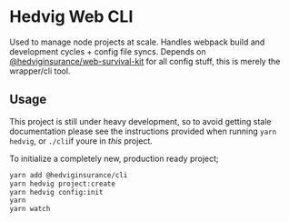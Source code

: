 # Hedvig Web CLI
Used to manage node projects at scale. Handles webpack build and development cycles + config file syncs. Depends on [@hedviginsurance/web-survival-kit](https://github.com/HedvigInsurance/web-survival-kit) for all config stuff, this is merely the wrapper/cli tool.

## Usage
This project is still under heavy development, so to avoid getting stale documentation please see the instructions provided when running `yarn hedvig`, or `./cli`if youre in *this* project.

To initialize a completely new, production ready project;
```bash
yarn add @hedviginsurance/cli
yarn hedvig project:create
yarn hedvig config:init
yarn
yarn watch
```
